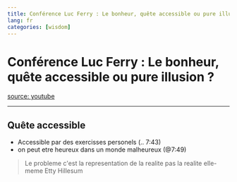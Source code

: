 ```yaml
---
title: Conférence Luc Ferry : Le bonheur, quête accessible ou pure illusion ?
lang: fr
categories: [wisdom]
---
```


# Conférence Luc Ferry : Le bonheur, quête accessible ou pure illusion ?
[source: youtube](https://www.youtube.com/watch?v=ZF0KjSM6rno)

---

## Quête accessible

* Accessible par des exercisses personels (.. 7:43)
* on peut etre heureux dans un monde malheureux (@7:49)

> Le probleme c'est la representation de la realite pas la realite elle-meme
> Etty Hillesum
